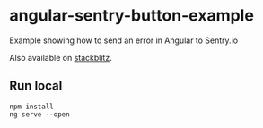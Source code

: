 # angular-sentry-button-example
Example showing how to send an error in Angular to Sentry.io

Also available on [stackblitz](https://stackblitz.com/edit/angular-sentry-button-example).


## Run local
```
npm install
ng serve --open
```
